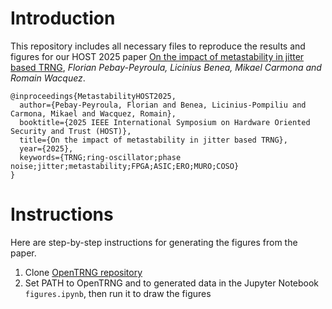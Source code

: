 # Introduction

This repository includes all necessary files to reproduce the results and figures for our HOST 2025 paper [On the impact of metastability in jitter based TRNG](http://www.hostsymposium.org/), _Florian Pebay-Peyroula, Licinius Benea, Mikael Carmona and Romain Wacquez_.

```
@inproceedings{MetastabilityHOST2025,
  author={Pebay-Peyroula, Florian and Benea, Licinius-Pompiliu and Carmona, Mikael and Wacquez, Romain},
  booktitle={2025 IEEE International Symposium on Hardware Oriented Security and Trust (HOST)}, 
  title={On the impact of metastability in jitter based TRNG}, 
  year={2025},
  keywords={TRNG;ring-oscillator;phase noise;jitter;metastability;FPGA;ASIC;ERO;MURO;COSO}
}
```

# Instructions

Here are step-by-step instructions for generating the figures from the paper.

1. Clone [OpenTRNG repository](https://github.com/opentrng/ptrng)
2. Set PATH to OpenTRNG and to generated data in the Jupyter Notebook `figures.ipynb`, then run it to draw the figures
